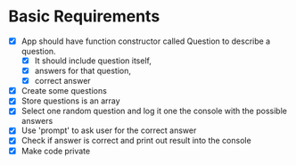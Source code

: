 # Basic Requirements

- [x] App should have function constructor called Question to describe a question.
  - [x] It should include question itself,
  - [x] answers for that question,
  - [x] correct answer
- [x] Create some questions
- [x] Store questions is an array
- [x] Select one random question and log it one the console with the possible answers
- [x] Use 'prompt' to ask user for the correct answer
- [x] Check if answer is correct and print out result into the console
- [x] Make code private